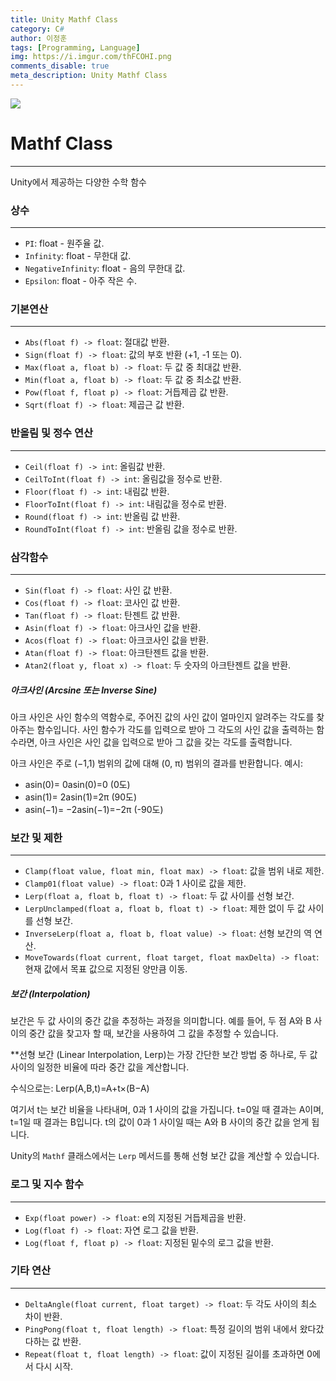 ```yaml
---
title: Unity Mathf Class
category: C#
author: 이정훈
tags: [Programming, Language]
img: https://i.imgur.com/thFCOHI.png
comments_disable: true
meta_description: Unity Mathf Class
---
```


![](https://i.imgur.com/thFCOHI.png)

# Mathf Class 
---
Unity에서 제공하는 다양한 수학 함수

###  상수
---
- `PI`: float - 원주율 값.
- `Infinity`: float - 무한대 값.
- `NegativeInfinity`: float - 음의 무한대 값.
- `Epsilon`: float - 아주 작은 수.

### 기본연산
---
- `Abs(float f) -> float`: 절대값 반환.
- `Sign(float f) -> float`: 값의 부호 반환 (+1, -1 또는 0).
- `Max(float a, float b) -> float`: 두 값 중 최대값 반환.
- `Min(float a, float b) -> float`: 두 값 중 최소값 반환.
- `Pow(float f, float p) -> float`: 거듭제곱 값 반환.
- `Sqrt(float f) -> float`: 제곱근 값 반환.

### 반올림 및 정수 연산
---
- `Ceil(float f) -> int`: 올림값 반환.
- `CeilToInt(float f) -> int`: 올림값을 정수로 반환.
- `Floor(float f) -> int`: 내림값 반환.
- `FloorToInt(float f) -> int`: 내림값을 정수로 반환.
- `Round(float f) -> int`: 반올림 값 반환.
- `RoundToInt(float f) -> int`: 반올림 값을 정수로 반환.

### 삼각함수
---
- `Sin(float f) -> float`: 사인 값 반환.
- `Cos(float f) -> float`: 코사인 값 반환.
- `Tan(float f) -> float`: 탄젠트 값 반환.
- `Asin(float f) -> float`: 아크사인 값을 반환.
- `Acos(float f) -> float`: 아크코사인 값을 반환.
- `Atan(float f) -> float`: 아크탄젠트 값을 반환.
- `Atan2(float y, float x) -> float`: 두 숫자의 아크탄젠트 값을 반환.

##### 아크사인 (Arcsine 또는 Inverse Sine)

아크 사인은 사인 함수의 역함수로, 주어진 값의 사인 값이 얼마인지 알려주는 각도를 찾아주는 함수입니다. 사인 함수가 각도를 입력으로 받아 그 각도의 사인 값을 출력하는 함수라면, 아크 사인은 사인 값을 입력으로 받아 그 값을 갖는 각도를 출력합니다.

아크 사인은 주로 (−1,1) 범위의 값에 대해 (0, π) 범위의 결과를 반환합니다. 
예시:
- asin(0)= 0asin(0)=0 (0도)
- asin(1)= 2asin(1)=2π​ (90도)
- asin(−1)= −2asin(−1)=−2π​ (-90도)


### 보간 및 제한
---
- `Clamp(float value, float min, float max) -> float`: 값을 범위 내로 제한.
- `Clamp01(float value) -> float`: 0과 1 사이로 값을 제한.
- `Lerp(float a, float b, float t) -> float`: 두 값 사이를 선형 보간.
- `LerpUnclamped(float a, float b, float t) -> float`: 제한 없이 두 값 사이를 선형 보간.
- `InverseLerp(float a, float b, float value) -> float`: 선형 보간의 역 연산.
- `MoveTowards(float current, float target, float maxDelta) -> float`: 
  현재 값에서 목표 값으로 지정된 양만큼 이동.

##### 보간 (Interpolation)

보간은 두 값 사이의 중간 값을 추정하는 과정을 의미합니다. 예를 들어, 두 점 A와 B 사이의 중간 값을 찾고자 할 때, 보간을 사용하여 그 값을 추정할 수 있습니다.

**선형 보간 (Linear Interpolation, Lerp)는 가장 간단한 보간 방법 중 하나로, 두 값 사이의 일정한 비율에 따라 중간 값을 계산합니다. 

수식으로는: Lerp(A,B,t)=A+t×(B−A)

여기서 t는 보간 비율을 나타내며, 0과 1 사이의 값을 가집니다. t=0일 때 결과는 A이며, 
t=1일 때 결과는 B입니다. t의 값이 0과 1 사이일 때는 A와 B 사이의 중간 값을 얻게 됩니다.

Unity의 `Mathf` 클래스에서는 `Lerp` 메서드를 통해 선형 보간 값을 계산할 수 있습니다.

### 로그 및 지수 함수
---
- `Exp(float power) -> float`: e의 지정된 거듭제곱을 반환.
- `Log(float f) -> float`: 자연 로그 값을 반환.
- `Log(float f, float p) -> float`: 지정된 밑수의 로그 값을 반환.

### 기타 연산
---
- `DeltaAngle(float current, float target) -> float`: 두 각도 사이의 최소 차이 반환.
- `PingPong(float t, float length) -> float`: 특정 길이의 범위 내에서 왔다갔다하는 값 반환.
- `Repeat(float t, float length) -> float`: 값이 지정된 길이를 초과하면 0에서 다시 시작.